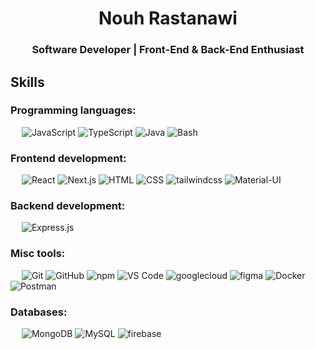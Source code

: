 <h1 align="center">Nouh Rastanawi</h1>
<h3 align="center">Software Developer | Front-End & Back-End Enthusiast</h3>

## Skills

### Programming languages:
&emsp;
![JavaScript](https://img.shields.io/badge/-JavaScript-000?&logo=JavaScript)
![TypeScript](https://img.shields.io/badge/-TypeScript-000?&logo=TypeScript&logoColor=007ACC)
![Java](https://img.shields.io/badge/-Java-000?&logo=openjdk)
![Bash](https://img.shields.io/badge/-Bash-000?&logo=GNU-Bash)

### Frontend development:
&emsp;
![React](https://img.shields.io/badge/-React-000?&logo=React)
![Next.js](https://img.shields.io/badge/-Next.js-000?&logo=Next.js)
![HTML](https://img.shields.io/badge/-HTML-000?&logo=HTML5)
![CSS](https://img.shields.io/badge/-CSS-000?&logo=CSS3)
![tailwindcss](https://img.shields.io/badge/-tailwindcss-000?&logo=tailwindcss)
![Material-UI](https://img.shields.io/badge/-Material--UI-000?&logo=mui)

### Backend development:
&emsp;
![Express.js](https://img.shields.io/badge/-Express.js-000?&logo=Express)

### Misc tools:
&emsp;
![Git](https://img.shields.io/badge/-Git-000?&logo=Git)
![GitHub](https://img.shields.io/badge/-GitHub-000?&logo=GitHub)
![npm](https://img.shields.io/badge/-npm-000?&logo=npm)
![VS Code](https://img.shields.io/badge/-VS%20Code-000?&logo=Visual-Studio-Code)
![googlecloud](https://img.shields.io/badge/-Google%20Cloud-000?&logo=googlecloud)
![figma](https://img.shields.io/badge/-figma-000?&logo=figma)
![Docker](https://img.shields.io/badge/-Docker-000?&logo=Docker)
![Postman](https://img.shields.io/badge/-Postman-000?&logo=Postman)

### Databases:
&emsp;
![MongoDB](https://img.shields.io/badge/-MongoDB-000?&logo=MongoDB)
![MySQL](https://img.shields.io/badge/-MySQL-000?&logo=MySQL)
![firebase](https://img.shields.io/badge/-firebase-000?&logo=firebase)

